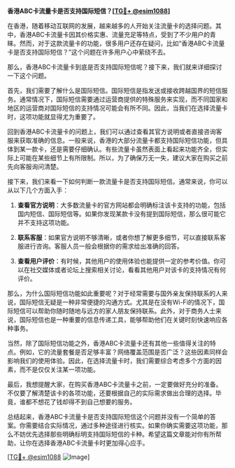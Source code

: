 **香港ABC卡流量卡是否支持国际短信？[[TG💪+ @esim1088](https://t.me/s/esim1088)]**

在香港，随着移动互联网的发展，越来越多的人开始关注流量卡的选择问题。其中，香港ABC卡流量卡因其价格实惠、流量充足等特点，受到了不少用户的青睐。然而，对于这款流量卡的功能，很多用户还存在疑问，比如“香港ABC卡流量卡是否支持国际短信？”这个问题在许多用户心中萦绕不去。

那么，香港ABC卡流量卡到底是否支持国际短信呢？接下来，我们就来详细探讨一下这个问题。

首先，我们需要了解什么是国际短信。国际短信是指发送或接收跨越国界的短信服务。通常情况下，国际短信需要通过运营商提供的特殊服务来实现，而不同国家和地区的运营商对国际短信的支持情况可能会有所不同。因此，当我们在选择流量卡时，这项功能就显得尤为重要了。

回到香港ABC卡流量卡的问题上，我们可以通过查看其官方说明或者直接咨询客服来获取准确的信息。一般来说，香港的大部分流量卡都支持国际短信功能，但具体到某一款卡，还是需要仔细确认。有些流量卡虽然表面上看起来功能齐全，但实际上可能在某些细节上有所限制。所以，为了确保万无一失，建议大家在购买之前先向客服询问清楚。

接下来，我们来看一下如何判断一款流量卡是否支持国际短信。通常来说，你可以从以下几个方面入手：

1. **查看官方说明**：大多数流量卡的官方网站都会明确标注该卡支持的功能，包括国内短信、国际短信等。如果你发现某款卡没有提到国际短信，那么很可能它并不支持这项功能。

2. **联系客服**：如果官方说明不够清晰，或者你想了解更多细节，可以直接联系客服进行咨询。客服人员一般会根据你的需求给出准确的回答。

3. **查看用户评价**：有时候，其他用户的使用体验也能提供一定的参考价值。你可以在社交媒体或者论坛上搜索相关讨论，看看其他用户对该卡的支持情况有何评价。

那么，为什么国际短信功能如此重要呢？对于经常需要与国外亲友保持联系的人来说，国际短信无疑是一种非常便捷的沟通方式。尤其是在没有Wi-Fi的情况下，国际短信可以帮助你随时随地与远方的家人朋友保持联系。此外，对于商务人士来说，国际短信也是一种重要的信息传递工具，能够帮助他们在关键时刻快速响应各种事务。

当然，除了国际短信功能之外，香港ABC卡流量卡还有其他一些值得关注的特点。例如，它的流量套餐是否足够丰富？网络覆盖范围是否广泛？这些因素同样会影响我们的使用体验。因此，在选择流量卡时，我们需要综合考虑多个方面的因素，而不是仅仅关注某一项功能。

最后，我想提醒大家，在购买香港ABC卡流量卡之前，一定要做好充分的准备。不仅要了解清楚该卡的各项功能，还要根据自己的实际需求做出合理的选择。毕竟，谁都不想花了钱却得不到自己想要的服务。

总结起来，香港ABC卡流量卡是否支持国际短信这个问题并没有一个简单的答案。你需要结合实际情况，通过多种途径进行核实。如果你确实需要这项功能，那么不妨优先选择那些明确标明支持国际短信的卡种。希望这篇文章能对你有所帮助，让你在选择香港ABC卡流量卡时更加得心应手。

[[TG💪+ @esim1088](https://t.me/s/esim1088) ![Image](https://i.postimg.cc/4NQfJmqS/Snipaste-2025-05-13-00-14-12.png)]